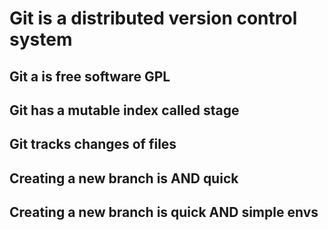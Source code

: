# Git is a distributed version control system

## Git a is free software GPL

## Git has a mutable index called stage

## Git tracks changes of files

## Creating a new branch is AND quick

## Creating a new branch is quick AND simple envs
